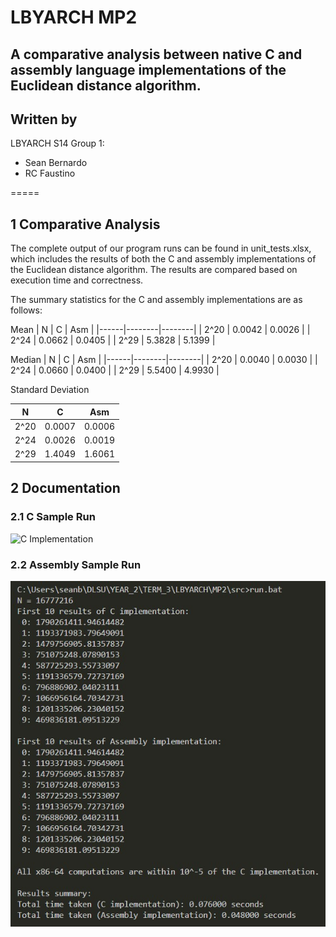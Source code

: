 # LBYARCH MP2
## A comparative analysis between native C and assembly language implementations of the Euclidean distance algorithm.

## Written by
LBYARCH S14 Group 1:
- Sean Bernardo
- RC Faustino

=====

## 1 Comparative Analysis

The complete output of our program runs can be found in unit_tests.xlsx, which includes the results of both the C and assembly implementations of the Euclidean distance algorithm. The results are compared based on execution time and correctness.

The summary statistics for the C and assembly implementations are as follows:

Mean
| N    | C      | Asm    |
|------|--------|--------|
| 2^20 | 0.0042 | 0.0026 |
| 2^24 | 0.0662 | 0.0405 |
| 2^29 | 5.3828 | 5.1399 |

Median
| N    | C      | Asm    |
|------|--------|--------|
| 2^20 | 0.0040 | 0.0030 |
| 2^24 | 0.0660 | 0.0400 |
| 2^29 | 5.5400 | 4.9930 |

Standard Deviation

| N    | C      | Asm    |
|------|--------|--------|
| 2^20 | 0.0007 | 0.0006 |
| 2^24 | 0.0026 | 0.0019 |
| 2^29 | 1.4049 | 1.6061 |

## 2 Documentation

### 2.1 C Sample Run

![C Implementation](images/c_run.jpg)

### 2.2 Assembly Sample Run

![x86-64 Assembly](images/x86_run.jpg)